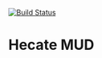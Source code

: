 [![Build Status](https://travis-ci.com/AKiwiCoder/hecate-mud.svg?branch=main)](https://travis-ci.com/AKiwiCoder/hecate-mud)

# Hecate MUD

